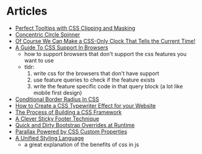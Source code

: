 # Articles

- [Perfect Tooltips with CSS Clipping and Masking](https://css-tricks.com/perfect-tooltips-with-css-clipping-and-masking/)
- [Concentric Circle Spinner](https://frontend.horse/articles/concentric-circle-spinner/)
- [Of Course We Can Make a CSS-Only Clock That Tells the Current Time!](https://css-tricks.com/of-course-we-can-make-a-css-only-clock-that-tells-the-current-time/)
- [A Guide To CSS Support In Browsers](https://www.smashingmagazine.com/2019/02/css-browser-support/)
  - how to support browsers that don't support the css features you want to use
  - tldr:
    1. write css for the browsers that don't have support
    2. use feature queries to check if the feature exists
    3. write the feature specific code in that query block (a lot like mobile first design)
- [Conditional Border Radius In CSS](https://ishadeed.com/article/conditional-border-radius/)
- [How to Create a CSS Typewriter Effect for your Website](https://www.sitepoint.com/css-typewriter-effect/)
- [The Process of Building a CSS Framework](https://tympanus.net/codrops/2021/10/25/the-process-of-building-a-css-framework/)
- [A Clever Sticky Footer Technique](https://css-tricks.com/a-clever-sticky-footer-technique/)
- [Quick and Dirty Bootstrap Overrides at Runtime](https://css-tricks.com/quick-and-dirty-bootstrap-overrides-at-runtime/)
- [Parallax Powered by CSS Custom Properties](https://css-tricks.com/parallax-powered-by-css-custom-properties/)
- [A Unified Styling Language](https://medium.com/seek-blog/a-unified-styling-language-d0c208de2660)
  - a great explanation of the benefits of css in js
